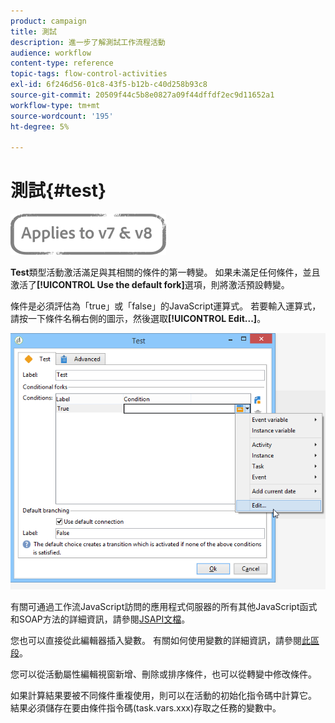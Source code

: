 ```yaml
---
product: campaign
title: 測試
description: 進一步了解測試工作流程活動
audience: workflow
content-type: reference
topic-tags: flow-control-activities
exl-id: 6f246d56-01c8-43f5-b12b-c40d258b93c8
source-git-commit: 20509f44c5b8e0827a09f44dffdf2ec9d11652a1
workflow-type: tm+mt
source-wordcount: '195'
ht-degree: 5%

---
```


# 測試{#test}

![](../../assets/common.svg)

**Test**&#x200B;類型活動激活滿足與其相關的條件的第一轉變。 如果未滿足任何條件，並且激活了&#x200B;**[!UICONTROL Use the default fork]**&#x200B;選項，則將激活預設轉變。

條件是必須評估為「true」或「false」的JavaScript運算式。 若要輸入運算式，請按一下條件名稱右側的圖示，然後選取&#x200B;**[!UICONTROL Edit...]**。

![](assets/edit_test.png)

有關可通過工作流JavaScript訪問的應用程式伺服器的所有其他JavaScript函式和SOAP方法的詳細資訊，請參閱[JSAPI文檔](https://docs.adobe.com/content/help/en/campaign-classic/technicalresources/api/index.html)。

您也可以直接從此編輯器插入變數。 有關如何使用變數的詳細資訊，請參閱[此區段](javascript-scripts-and-templates.md#variables)。

您可以從活動屬性編輯視窗新增、刪除或排序條件，也可以從轉變中修改條件。

如果計算結果要被不同條件重複使用，則可以在活動的初始化指令碼中計算它。 結果必須儲存在要由條件指令碼(task.vars.xxx)存取之任務的變數中。
